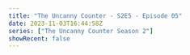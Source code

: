 ```yaml
---
title: "The Uncanny Counter - S2E5 - Episode 05"
date: 2023-11-03T16:44:58Z
series: ["The Uncanny Counter Season 2"]
showRecent: false
---
```



<mux-player stream-type="on-demand"
  src="https://kp3d-my.sharepoint.com/personal/ryoo_kp3d_onmicrosoft_com/_layouts/15/download.aspx?share=EcJbIMhNgH1LqdXuqGXL-jUBtByoOorYB4MIiSSqa48PsA" prefer-playback="mse" controls>
  </mux-player>
  
  
  <script src="https://cdn.jsdelivr.net/npm/@mux/mux-player"></script>
  
 <script type="application/ld+json">
 {
  "@context": "https://schema.org/",
  "@type": "VideoObject",
  "name": "The Uncanny Counter - S2E5 - Episode 05",
  "contentUrl": "https://stream.mux.com/tgdY28T200KhNNoARsGu00OPgzk00lK00JMn4tY9jXqjwJo.m3u8",
  "thumbnailUrl": "https://www.themoviedb.org/t/p/original/at4FfAlH8TvFbuvimRu9zcvHQCh.jpg?width=314&fit_mode=preserve&time=25",
  "uploadDate": "2023-11-03T16:44:58Z",
}

</script>
